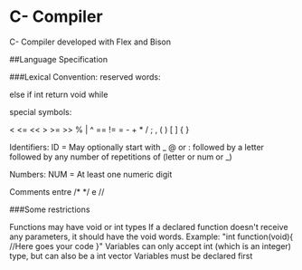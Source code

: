 # C- Compiler
C- Compiler developed with Flex and Bison


##Language Specification

###Lexical Convention:
reserved words:

else  if  int  return  void  while

special symbols:

<  <= << >  >= >> % | ^ ==  !=  = - + *  /   ;  ,  (  )  [  ]  {  }  

Identifiers:
ID = May optionally start with _ @ or : followed by a letter followed by any number of repetitions of (letter or num or _)

Numbers:
NUM = At least one numeric digit

Comments entre /*  */ e //

###Some restrictions

Functions may have void or int types
If a declared function doesn't receive any parameters, it should have the void words.
Example:
"int function(void){
    //Here goes your code
}"
Variables can only accept int (which is an integer) type, but can also be a int vector
Variables must be declared first



